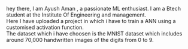hey there, I am Ayush Aman , a passionate ML enthusiast. I am a Btech student at the Institute Of Engineering and management. <br>
Here I have uploaded a project in which i have to train a ANN using a customised activation function. <br>
The dataset which i have choosen is the MNIST dataset which includes around 70,000 handwritten images of the digits from 0 to 9. <br>
